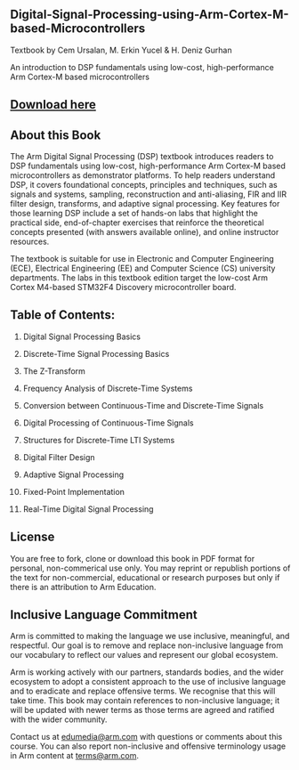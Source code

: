 ## Digital-Signal-Processing-using-Arm-Cortex-M-based-Microcontrollers

Textbook by Cem Ursalan, M. Erkin Yucel & H. Deniz Gurhan

An introduction to DSP fundamentals using low-cost, high-performance Arm Cortex-M based microcontrollers

## [Download here](https://github.com/arm-university/Digital-Signal-Processing-using-Arm-Cortex-M-based-Microcontrollers/blob/main/Digital%20System%20Processing%20using%20Arm%20Cortex-M%20based%20Microcontrollers.pdf)

## About this Book
The Arm Digital Signal Processing (DSP) textbook introduces readers to DSP fundamentals using low-cost, high-performance Arm Cortex-M based microcontrollers as demonstrator platforms. To help readers understand DSP, it covers foundational concepts, principles and techniques, such as signals and systems, sampling, reconstruction and anti-aliasing, FIR and IIR filter design, transforms, and adaptive signal processing. Key features for those learning DSP include a set of hands-on labs that highlight the practical side, end-of-chapter exercises that reinforce the theoretical concepts presented (with answers available online), and online instructor resources. 

The textbook is suitable for use in Electronic and Computer Engineering (ECE), Electrical Engineering (EE) and Computer Science (CS) university departments. The labs in this textbook edition target the low-cost Arm Cortex M4-based STM32F4 Discovery microcontroller board.

## Table of Contents:
1.	Digital Signal Processing Basics

2.	Discrete-Time Signal Processing Basics

3.	The Z-Transform

4.	Frequency Analysis of Discrete-Time Systems

5.	Conversion between Continuous-Time and Discrete-Time Signals

6.	Digital Processing of Continuous-Time Signals

7.	Structures for Discrete-Time LTI Systems

8.	Digital Filter Design

9.	Adaptive Signal Processing

10. Fixed-Point Implementation

11. Real-Time Digital Signal Processing

## License
You are free to fork, clone or download this book in PDF format for personal, non-commerical use only. 
You may reprint or republish portions of the text for non-commercial, educational or research purposes but only if there is an attribution to Arm Education.

## Inclusive Language Commitment
Arm is committed to making the language we use inclusive, meaningful, and respectful. Our goal is to remove and replace non-inclusive language from our vocabulary to reflect our values and represent our global ecosystem.

Arm is working actively with our partners, standards bodies, and the wider ecosystem to adopt a consistent approach to the use of inclusive language and to eradicate and replace offensive terms. We recognise that this will take time. This book may contain references to non-inclusive language; it will be updated with newer terms as those terms are agreed and ratified with the wider community.

Contact us at edumedia@arm.com with questions or comments about this course. You can also report non-inclusive and offensive terminology usage in Arm content at terms@arm.com.
